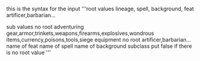 this is the syntax for the input 
'''root values lineage,
spell,
background,
feat
artificer,barbarian...

sub values
no root    adventuring gear,armor,trinkets,weapons,firearms,explosives,wondrous items,currency,poisons,tools,siege equipment
no root artificer,barbarian...
name of feat
name of spell
name of background
subclass
put false if there is no root value
'''
